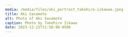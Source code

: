 ```yaml
---
media: /media/files/aki_portrait_takehiro-iikawaa.jpeg
title: Aki Sasamoto
alt: Photo of Aki Sasamoto
caption: Photo by Takehiro Iikawa
date: 2023-12-21T11:58:00-0500
---
```

